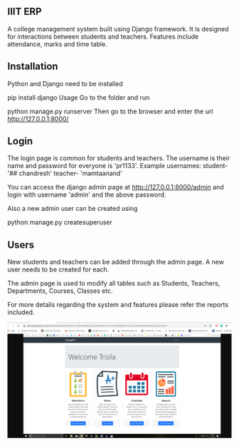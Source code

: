 ## IIIT ERP
A college management system built using Django framework. It is designed for interactions between students and teachers. Features include attendance, marks and time table.

##  Installation
Python and Django need to be installed

pip install django
Usage
Go to the  folder and run

python manage.py runserver
Then go to the browser and enter the url http://127.0.0.1:8000/

## Login
The login page is common for students and teachers. The username is their name and password for everyone is 'pr1133'. Example usernames: student- '## chandresh' teacher- 'mamtaanand'

You can access the django admin page at http://127.0.0.1:8000/admin and login with username 'admin' and the above password.

Also a new admin user can be created using

python manage.py createsuperuser
 ## Users
New students and teachers can be added through the admin page. A new user needs to be created for each.

The admin page is used to modify all tables such as Students, Teachers, Departments, Courses, Classes etc.

For more details regarding the system and features please refer the reports included.

<img src="https://github.com/chandreshgelda/IIIT_ERP/blob/master/images/scr.png" />


